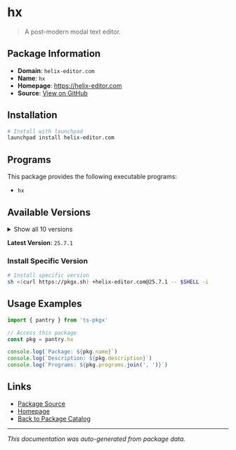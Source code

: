# hx

> A post-modern modal text editor.

## Package Information

- **Domain**: `helix-editor.com`
- **Name**: `hx`
- **Homepage**: https://helix-editor.com
- **Source**: [View on GitHub](https://github.com/pkgxdev/pantry/tree/main/projects/helix-editor.com/package.yml)

## Installation

```bash
# Install with launchpad
launchpad install helix-editor.com
```

## Programs

This package provides the following executable programs:

- `hx`

## Available Versions

<details>
<summary>Show all 10 versions</summary>

- `25.7.1`, `25.7.0`, `25.1.1`, `25.1.0`, `24.7.0`
- `24.3.0`, `23.10.0`, `23.5.0`, `23.3.0`, `22.12.0`

</details>

**Latest Version**: `25.7.1`

### Install Specific Version

```bash
# Install specific version
sh <(curl https://pkgx.sh) +helix-editor.com@25.7.1 -- $SHELL -i
```

## Usage Examples

```typescript
import { pantry } from 'ts-pkgx'

// Access this package
const pkg = pantry.hx

console.log(`Package: ${pkg.name}`)
console.log(`Description: ${pkg.description}`)
console.log(`Programs: ${pkg.programs.join(', ')}`)
```

## Links

- [Package Source](https://github.com/pkgxdev/pantry/tree/main/projects/helix-editor.com/package.yml)
- [Homepage](https://helix-editor.com)
- [Back to Package Catalog](../../package-catalog.md)

---

*This documentation was auto-generated from package data.*
